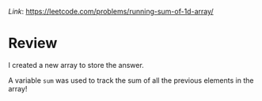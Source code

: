 *Link*: https://leetcode.com/problems/running-sum-of-1d-array/

# Review
I created a new array to store the answer.

A variable `sum` was used to track the sum of all the previous elements in the array!
